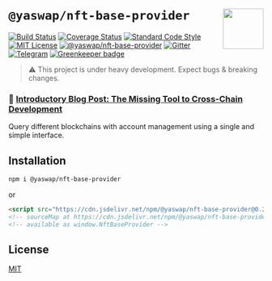 # `@yaswap/nft-base-provider` <img align="right" src="https://raw.githubusercontent.com/liquality/chainabstractionlayer/master/liquality-logo.png" height="80px" />

[![Build Status](https://travis-ci.com/liquality/chainabstractionlayer.svg?branch=master)](https://travis-ci.com/liquality/chainabstractionlayer)
[![Coverage Status](https://coveralls.io/repos/github/liquality/chainabstractionlayer/badge.svg?branch=master)](https://coveralls.io/github/liquality/chainabstractionlayer?branch=master)
[![Standard Code Style](https://img.shields.io/badge/codestyle-standard-brightgreen.svg)](https://github.com/standard/standard)
[![MIT License](https://img.shields.io/badge/license-MIT-brightgreen.svg)](../../LICENSE.md)
[![@yaswap/nft-base-provider](https://img.shields.io/npm/dt/@yaswap/nft-base-provider.svg)](https://npmjs.com/package/@yaswap/nft-base-provider)
[![Gitter](https://img.shields.io/gitter/room/liquality/Lobby.svg)](https://gitter.im/liquality/Lobby?source=orgpage)
[![Telegram](https://img.shields.io/badge/chat-on%20telegram-blue.svg)](https://t.me/Liquality) [![Greenkeeper badge](https://badges.greenkeeper.io/liquality/chainabstractionlayer.svg)](https://greenkeeper.io/)

> :warning: This project is under heavy development. Expect bugs & breaking changes.

### :pencil: [Introductory Blog Post: The Missing Tool to Cross-Chain Development](https://medium.com/liquality/the-missing-tool-to-cross-chain-development-2ebfe898efa1)

Query different blockchains with account management using a single and simple interface.

## Installation

```bash
npm i @yaswap/nft-base-provider
```

or

```html
<script src="https://cdn.jsdelivr.net/npm/@yaswap/nft-base-provider@0.2.3/dist/nft-base-provider.min.js"></script>
<!-- sourceMap at https://cdn.jsdelivr.net/npm/@yaswap/nft-base-provider@0.2.3/dist/nft-base-provider.min.js.map -->
<!-- available as window.NftBaseProvider -->
```

## License

[MIT](../../LICENSE.md)
